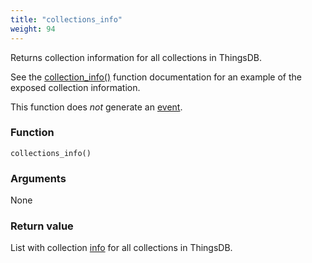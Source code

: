 ```yaml
---
title: "collections_info"
weight: 94
---
```


Returns collection information for all collections in ThingsDB.

See the [collection_info()](../../thingsdb-api/collection_info) function documentation for an example of the exposed collection information.

This function does *not* generate an [event](../../events).

### Function

`collections_info()`

### Arguments

None

### Return value

List with collection [info](../../data-types/info) for all collections in ThingsDB.